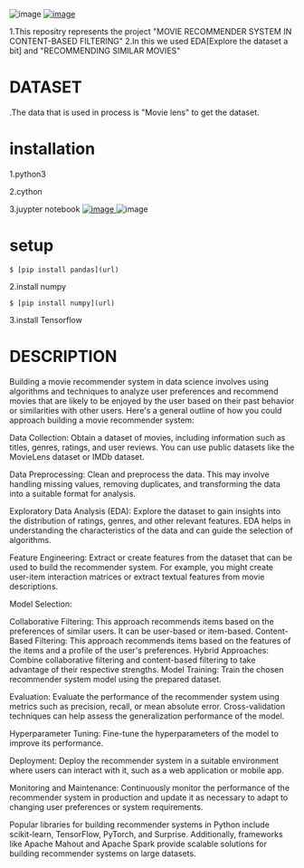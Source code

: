 ![image](https://github.com/manikantareddychamala/MOVIE-RECOMMENDER-SYSTEM-IN-DATA-SCIENCE/assets/162694056/8e2e9e23-f0e0-43f9-a5b9-7f8ec72bb668)  [
![image](https://github.com/manikantareddychamala/MOVIE-RECOMMENDER-SYSTEM-IN-DATA-SCIENCE/assets/162694056/4d9ad7a5-6cd5-4357-adc4-69f23509aa49)
](url)

1.This repositry represents the project "MOVIE RECOMMENDER SYSTEM IN CONTENT-BASED FILTERING"
2.In this we used EDA[Explore the dataset a bit] and "RECOMMENDING SIMILAR MOVIES"
#                   DATASET
.The data that is used in process is "Movie lens" to get the dataset.
# installation
1.python3

2.cython

3.juypter notebook       [
![image](https://github.com/manikantareddychamala/MOVIE-RECOMMENDER-SYSTEM-IN-DATA-SCIENCE/assets/162694056/0299fcc7-87cd-410a-870a-c349b9c9f71e)
](url)
![image](https://github.com/manikantareddychamala/MOVIE-RECOMMENDER-SYSTEM-IN-DATA-SCIENCE/assets/162694056/8a231021-335d-4c00-b6fa-ecb88da27dab)

# setup
    $ [pip install pandas](url)
2.install numpy

    $ [pip install numpy](url)
3.install Tensorflow

   

# DESCRIPTION
Building a movie recommender system in data science involves using algorithms and techniques to analyze user preferences and recommend movies that are likely to be enjoyed by the user based on their past behavior or similarities with other users. Here's a general outline of how you could approach building a movie recommender system:

Data Collection: Obtain a dataset of movies, including information such as titles, genres, ratings, and user reviews. You can use public datasets like the MovieLens dataset or IMDb dataset.

Data Preprocessing: Clean and preprocess the data. This may involve handling missing values, removing duplicates, and transforming the data into a suitable format for analysis.

Exploratory Data Analysis (EDA): Explore the dataset to gain insights into the distribution of ratings, genres, and other relevant features. EDA helps in understanding the characteristics of the data and can guide the selection of algorithms.

Feature Engineering: Extract or create features from the dataset that can be used to build the recommender system. For example, you might create user-item interaction matrices or extract textual features from movie descriptions.

Model Selection:

Collaborative Filtering: This approach recommends items based on the preferences of similar users. It can be user-based or item-based.
Content-Based Filtering: This approach recommends items based on the features of the items and a profile of the user's preferences.
Hybrid Approaches: Combine collaborative filtering and content-based filtering to take advantage of their respective strengths.
Model Training: Train the chosen recommender system model using the prepared dataset.

Evaluation: Evaluate the performance of the recommender system using metrics such as precision, recall, or mean absolute error. Cross-validation techniques can help assess the generalization performance of the model.

Hyperparameter Tuning: Fine-tune the hyperparameters of the model to improve its performance.

Deployment: Deploy the recommender system in a suitable environment where users can interact with it, such as a web application or mobile app.

Monitoring and Maintenance: Continuously monitor the performance of the recommender system in production and update it as necessary to adapt to changing user preferences or system requirements.

Popular libraries for building recommender systems in Python include scikit-learn, TensorFlow, PyTorch, and Surprise. Additionally, frameworks like Apache Mahout and Apache Spark provide scalable solutions for building recommender systems on large datasets.


